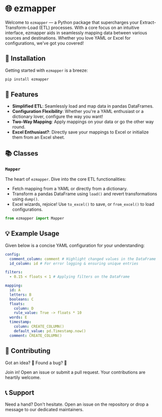# 🌐 ezmapper

Welcome to `ezmapper` — a Python package that supercharges your Extract-Transform-Load (ETL) processes. With a core focus on an intuitive interface, ezmapper aids in seamlessly mapping data between various sources and destinations. Whether you love YAML or Excel for configurations, we've got you covered!

## 🚀 Installation

Getting started with `ezmapper` is a breeze:

```bash
pip install ezmapper
```

## 🌟 Features

- **Simplified ETL**: Seamlessly load and map data in pandas DataFrames.
- **Configuration Flexibility**: Whether you're a YAML enthusiast or a dictionary lover, configure the way you want!
- **Two-Way Mapping**: Apply mappings on your data or go the other way round.
- **Excel Enthusiast?**: Directly save your mappings to Excel or initialize them from an Excel sheet.

## 📚 Classes

### `Mapper`

The heart of `ezmapper`. Dive into the core ETL functionalities:

- Fetch mapping from a YAML or directly from a dictionary.
- Transform a pandas DataFrame using `load()` and revert transformations using `dump()`.
- Excel wizards, rejoice! Use `to_excel()` to save, or `from_excel()` to load configurations.

```python
from ezmapper import Mapper
```

## 💡 Example Usage

Given below is a concise YAML configuration for your understanding:

```yaml
config:
  comment_column: comment # Highlight changed values in the DataFrame
  id_column: id # For error logging & ensuring unique entries

filters:
  - 0.15 < floats < 1 # Applying filters on the DataFrame

mapping:
  id: A
  letters: B
  booleans: C
  floats:
    column: D
    rule_value: True -> floats * 10
  words: E
  timestamp:
    column: CREATE_COLUMN()
    default_value: pd.Timestamp.now()
  comment: CREATE_COLUMN()
```

## 🤝 Contributing

Got an idea? 🌱 Found a bug? 🐞

Join in! Open an issue or submit a pull request. Your contributions are heartily welcome.

## 📞 Support

Need a hand? Don't hesitate. Open an issue on the repository or drop a message to our dedicated maintainers.

